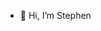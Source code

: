 - 👋 Hi, I’m Stephen

<!---
sli16808/sli16808 is a ✨ special ✨ repository because its `README.md` (this file) appears on your GitHub profile.
You can click the Preview link to take a look at your changes.
--->
